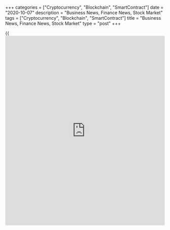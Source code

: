 +++
categories = ["Cryptocurrency", "Blockchain", "SmartContract"]
date = "2020-10-07"
description = "Business News, Finance News, Stock Market"
tags = ["Cryptocurrency", "Blockchain", "SmartContract"]
title = "Business News, Finance News, Stock Market"
type = "post"
+++

{{<iframe id="large-banner" src="https://www.bounty.group/#slide=12.0" width="100%" height="600" scrolling="no" style="border: 0px solid rgb(216, 221, 230); border-radius: 3px;">}}



[ ![logo][1] ][2]

![logo][3]

  * [▮ Home][4]
  * [ ▮ Business][5]
    * [ Latest Headlines][6]
    * [Top Stories][7]
    * [Breaking News][8]
    * [Earnings][9]
    * [Biotech][10]
    * [Investors][11]
    * [Stock Alerts][12]
    * [IPOs][13]
    * [M&A][14]
    * [Canadian][15]
    * [UK][16]
    * [Key Wallstreet Events][17]
    * [▮ Industry News][18]
      * [ Technology][19]
      * [ Software][20]
      * [ Banking][21]
      * [ Automotive][22]
      * [ Energy][23]
      * [More][24]
    * ▮ Corp. Calendars
      * [Dividends][25]
      * [Stock Splits][26]
      * [ Buybacks][27]
      * [ Conference Calls][28]
    * ▮ Earnings Calendars
      * [Earnings Calendar][29]
      * [ Pos Pre-announcements][30]
      * [ Profit Warnings][31]
      * [ Positive Surprise][32]
      * [ Negative Surprise][33]
      * [ Latest Earnings][34]
    * ▮ FDA Calendars
      * [Drug Approvals][35]
      * [ Device Approvals][36]
      * [ Clinical Trial Calendar][37]
    * ▮ Ratings Changes 
      * [Upgrades][38]
      * [Downgrades][39]
      * [ Cov Initiations][40]
      * [ Cov. Reiterated][41]
  * [ ▮ Economy][42]
    * [ US][43]
    * [ Europe][44]
    * [ Asia][45]
    * [ Global][46]
    * [ Economic Calendar][47]
    * [ Economic Scorecard][48]
    * [ Fed Members][49]
  * [ ▮Crypto ][50]
    * [ Cryptocurrency][51]
    * [ Blockchain][52]
  * [ ▮ Markets][53]
    * [ Morning Mkt Analysis][54]
    * [US Commentary][55]
    * [ European Commentary][56]
    * [ Asian Commentary][57]
    * [ Canadian Commentary][58]
    * [ Indian Commentary][59]
    * [Commodities][60]
    * [Bonds][61]
    * [Currencies][62]
  * [ ▮ Politics][63]
    * [ US][64]
    * [ World][65]
    * [White House][66]
    * [Elections][67]
    * [Congress][68]
    * [General News][69]
  * [ ▮ Forex][70]
    * [ FX Top Stories][71]
    * [ Currency Analysis][62]
    * [ Currency Alerts][72]
    * [ Economic Calendar][47]
    * [ Economic Scorecard][48]
  * [ ▮ Health NEW][73]
    * [ Coronavirus][74]
    * [ COVID-19 Calendar NEW][75]
    * [ Diet & Fitness][76]
    * [Cannabis][77]
    * [Kids Health][78]
    * [Men's Health][79]
    * [Women's Health][80]
    * [Cancer News][81]
    * [Drug Development][82]
    * [Mental Health][83]
  * [ ▮ Entertainment][84]
    * [ Top Stories][85]
    * [Slide Shows][86]
    * [ Game of Thrones][87]
    * ▮ Music [news](https://www.letsplayfx.com/blog/forex-news-website/)
      * [Pop][88]
      * [Rock][89]
      * [ Classic Rock][90]
      * [Rap/Hip-Hop][91]
      * [Country][92]
      * [ Alternative][93]
      * [Oldies][94]
      * [All Genre][95]
  * [▮ Content Licensing][96]
    * [Newswires & Feeds][97]
    * [Content Syndication][98]
    * [Digital Signage Services][99]
    * [Radio News Services][100]
  * [ ▮ Premium][101]
    * [Intelligent Investor][102]
    * [Emerging Biostocks][103]
    * [Under The Radar][104]
    * [Short-Term Investor][105]
    * [Login][106]
  * ▮ More
    * [Free Content][107]
    * [RSS Feeds][108]
    * [Press Releases][109]
    * [Search][110]
    * [Contact Us][111]

[][2]

  * [Home][4]
  * [ Business][5]
    * [ Latest Headlines][6]
    * [Top Stories][7]
    * [Breaking News][8]
    * [Earnings][9]
    * [Biotech][10]
    * [Investors][11]
    * [Stock Alerts][12]
    * [IPOs][13]
    * [M&A][14]
    * [Canadian][15]
    * [UK][16]
    * [Key Wallstreet Events][17]
    * [Industry News][18]
      * [ Technology][19]
      * [ Software][20]
      * [ Banking][21]
      * [ Automotive][22]
      * [ Energy][23]
      * [More][24]
    * Corp. Calendars
      * [Dividends][25]
      * [Stock Splits][26]
      * [ Buybacks][27]
      * [ Conference Calls][28]
    * Earnings Calendars
      * [Earnings Calendar][29]
      * [ Pos Pre-announcements][30]
      * [ Profit Warnings][31]
      * [ Positive Surprise][32]
      * [ Negative Surprise][33]
      * [ Latest Earnings][34]
    * FDA Calendars
      * [Drug Approvals][35]
      * [ Device Approvals][36]
      * [ Clinical Trial Calendar][37]
    * Ratings Changes 
      * [Upgrades][38]
      * [Downgrades][39]
      * [ Cov Initiations][40]
      * [ Cov. Reiterated][41]
  * [ Economy][42]
    * [ US][43]
    * [ Europe][44]
    * [ Asia][45]
    * [ Global][46]
    * [ Economic Calendar][47]
    * [ Economic Scorecard][48]
    * [ Fed Members][49]
  * [ Crypto ][50]
    * [ Cryptocurrency][51]
    * [ Blockchain][52]
  * [ Markets][53]
    * [ Morning Mkt Analysis][54]
    * [US Commentary][55]
    * [ European Commentary][56]
    * [ Asian Commentary][57]
    * [ Canadian Commentary][58]
    * [ Indian Commentary][59]
    * [Commodities][60]
    * [Bonds][61]
    * [Currencies][62]
  * [ Politics][63]
    * [ US][64]
    * [ World][65]
    * [White House][66]
    * [Elections][67]
    * [Congress][68]
    * [General News][69]
  * [ Forex][70]
    * [ FX Top Stories][71]
    * [ Currency Analysis][62]
    * [ Currency Alerts][72]
    * [ Economic Calendar][47]
    * [ Economic Scorecard][48]
  * [ Health NEW][73]
    * [ Coronavirus][74]
    * [ COVID-19 Calendar NEW][75]
    * [ Diet & Fitness][76]
    * [Cannabis][77]
    * [Kids Health][78]
    * [Men's Health][79]
    * [Women's Health][80]
    * [Cancer News][81]
    * [Drug Development][82]
    * [Mental Health][83]
  * [ Entertainment][84]
    * [ Top Stories][85]
    * [Slide Shows][86]
    * [ Game of Thrones][87]
    * Music [news](https://www.letsplayfx.com/blog/forex-news-website/)
      * [Pop][88]
      * [Rock][89]
      * [ Classic Rock][90]
      * [Rap/Hip-Hop][91]
      * [Country][92]
      * [ Alternative][93]
      * [Oldies][94]
      * [All Genre][95]
  * [Content Licensing][96]
    * [Newswires & Feeds][97]
    * [Content Syndication][98]
    * [Digital Signage Services][99]
    * [Radio News Services][100]
  * [ Premium][101]
    * [Intelligent Investor][102]
    * [Emerging Biostocks][103]
    * [Under The Radar][104]
    * [Short-Term Investor][105]
    * [Login][106]
  * More
    * [Free Content][107]
    * [RSS Feeds][108]
    * [Press Releases][109]
    * [Search][110]
    * [Contact Us][111]

# Business News

[![Share][112]][113]

[Tweet][114]

[Top Stories][115]

## [McDonald's Adds Apple Fritter, Blueberry Muffin, Cinnamon Roll To
Its Menu ][116]

![mcdonalds oct07 lg][117]McDonald's is adding bakery items to its core
menu for the first time in more than eight years. The fast food giant
said that the new McCafe Bakery lineup will be available to customers
from Wednesday, October 28. Customers can enjoy a new Apple Fritter,
Blueberry Muffin or Cinnamon Roll at participating restaurants in the
U.S. The new menu items will be available all day.

##  [Eli Lilly Submits Initial Request For Emergency Use Authorization
To Treat COVID-19 ][118]

##  [Amazon Unveils 'eero' For ISPs To Offer Exceptional Home Wi-Fi
][119]

##  [Tesla Fires Employee Over Alleged Act Of Sabotage: Report ][120]

[Read More][115]  

[Biotech][10]

##  [Opdivo Plus Chemotherapy As Neoadjuvant Treatment In Resectable
NSCLC Trial Hits Key Goal, Says BMY ][121]

  
  
Bristol Myers Squibb's (BMY) phase III study investigating its
blockbuster drug Opdivo in combination with chemotherapy as *neoadjuvant
treatment of resectable non-small cell lung cancer, dubbed CheckMate
816, has met the primary endpoint of pathologic complete response.

##  [Pre-market Movers In Healthcare Sector: MDGS, PSTI, CDXC, ENLV,
CTIC... ][122]

##  [AXGT Reports Parkinson's Trial Data, CRBP Plunges As Cystic
Fibrosis Study Fails, GMDA On Track ][123]

##  [FDA Proposes Withdrawal Of AMAG's Preterm Birth Drug Makena,
Generics From Market ][124]

[Read More][10]  

Latest News

##  [Tata Consultancy Services Limited Reveals Decline In Q2
Earnings][125]

##  [Stock Alert: ChromaDex Up 5% ][126]

##  [Stock Alert: RAVE Restaurant Nearly Triples ][127]

##  [Stock Alert: MGIC Investment Climbs 8% ][128]

##  [Stock Alert: Sangamo Therapeutics Shares Up 3% ][129]

##  [Stock Alert: Ocular Therapeutix Touches New High ][130]

[Read More][115]  

[Earnings][9]

##  [Stock Alert: Levi Strauss Rises 9% After Quarterly Results Beat
Estimates ][131]

  
  
Shares of Levi Strauss & Co. (LEVI) are climbing more than 9 percent or
$1.36 in Wednesday's morning trade at $16.10, after the apparel retailer
reported results for the third quarter that beat analysts' expectations.
Tuesday, Levi Strauss reported net income for the third quarter that
fell to $27...

##  [RPM International Guides Q2 Net Sales Growth Below Estimates -
Quick Facts ][132]

##  [Levi Strauss Q3 Results Beats Street View; Shares Jump 10% ][133]

##  [Conagra Brands Guides Q2 Adjusted EPS In Line With View; Boosts
Dividend 29% - Quick Facts ][134]

[Read More][9]  

[Economy][42]

##  [Italy Retail Sales Rise In August ][135]

  
  
Italy's retail sales rose in August after falling in the previous month,
data from the statistical office ISTAT showed on Wednesday. The retail
sales value rose a seasonally adjusted 8.2 percent month-on-month in
August, after 6.0 percent fall in July. In June, retail sales grew 12.5
percent. Sales...

##  [Taiwan Trade Surplus Rises In September ][136]

##  [France Current Account Deficit Narrows; Trade Deficit Widens ][137]

##  [Austria Wholesale Prices Continues To Fall ][138]

[Read More ][42]  

Editors Pick

![mcdonalds oct07][139] [McDonald's Adds Apple Fritter, Blueberry
Muffin, Cinnamon Roll To Its Menu ][140]

![elililly 100720][141] [Eli Lilly Submits Initial Request For Emergency
Use Authorization To Treat COVID-19 ][142]

![eero oct07][143] [Amazon Unveils 'eero' For ISPs To Offer Exceptional
Home Wi-Fi ][144]

![tesla oct07][145] [Tesla Fires Employee Over Alleged Act Of Sabotage:
Report ][146]

[M&A][14]

##  [Accenture To Acquire Avenai For Undisclosed Financial Terms - Quick
Facts ][147]

  
  
Accenture plc (ACN) said Wednesday that it has agreed to acquire Avenai,
an Ottawa-based provider of consulting and technology services.
Financial [terms](https://www.fintechee.com/terms/) of the deal were not disclosed. Accenture noted that
Avenai has a significant focus on the public sector market and
acquisition will enhance Accenture's...

##  [Allergan Aesthetics To Acquire Luminera's Dermal Filler Business -
Quick Facts ][148]

##  [Applied Industrial Technologies Buys Advanced Control Solutions -
Quick Facts ][149]

##  [G4S Rejects GardaWorld Takeover Offer As It Continues To
Significantly Undervalue Firm ][150]

[Read More][14]  

[IPOs ][13]

![aziyo oct05][151]

##  [Aziyo Biologics To Debut On Nasdaq On Oct 8 ][152]

  
  
Silver Spring, Maryland-based Aziyo Biologics is scheduled to go public
on the Nasdaq Global Select Market under the symbol "AZYO" on October 8,
2020.

[Read More][13]  

![Calendars][153]

Ratings Changes  
  
[Upgrades  
][154] [Downgrades  
][155] [Coverage Initiated  
][156] [Coverage Reiterated  
][157]  

Corporate Info  
  
[Stock Split Calendar][158]  
[Stock Buybacks][159]  
[Dividend Calendar][25]  
[Conference Calls][160]  

Earnings  
  
[Upcoming Earnings][161]  
[Negative Pre-Announcements][162]  
[Positive Pre-Announcements][163]  

Other  
  
[FDA Drug Approvals][35]  
[Clinical Trial Calendar][37]

[Stock Alerts][164]

##  [Stock Alert: Element Solutions UP On Share Repurchase ][165]

  
  
Shares of specialty chemicals company Element Solutions Inc (ESI) are
rising more than 6% Wednesday morning on the [news](https://www.letsplayfx.com/blog/forex-news-website/) of share repurchase by
the company.

##  [Stock Alert: Enlivex Therapeutics Down 12% ][166]

##  [Stock Alert: SmileDirectClub Ascends 12% ][167]

##  [Stock Alert: Innovative Industrial Properties Shares Hit 52-Week
High ][168]

[Read More][164]  

Follow RTT

[![Facebook][169]][170]

[![Twitter][171]][172]

[![Instagram][173]][174]

[![RSS][175]][108]

[Wall Street Events ][17]

##  [Lamb Weston Holdings Q1 21 Earnings Conference Call At 10:00 AM ET
][176]

  
  
Lamb Weston Holdings, Inc. (LW) will host a conference call at 10:00 AM
ET on Oct. 7, 2020, to discuss Q1 21 earnings results. To access the
live webcast, log on to [investor](https://www.fintechee.com/tutorial-for-forex-trading/investor-mode/)s.lambweston.com/events-and-
presentations To listen to the call, dial 800-437-2398 (US) or +1-32
3-289-6576 (International)...

##  [Alexion Pharmaceuticals Virtual Investor Day At 8:00 AM ET ][177]

##  [Paychex Q1 21 Earnings Conference Call At 9:30 AM ET ][178]

##  [Alnylam Pharma To Present At Chardan Virtual Genetic Medicines
Conference; Webcast At 4:15 PM ET ][179]

[Read More][17]  
  
  
---  
|  [Economic Calendar][47]  
---  
  
| Date| Indicator| Period| Country  
---|---|---|---  
10/07/20 15:0| Consumer Credit| AUG |  United States  
10/07/20 13:0| EIA Crude Oil Price| OCT 2 |  United States  
10/07/20 10:30| EIA Crude Oil Inventory (Barrels)| OCT 2 |  United
States  
10/07/20 10:0| Ivey Purchasing Managers Index| SEP |  Canada  
10/07/20 5:0| House Price Index (Y-o-Y)| Q2 |  Eurozone  
10/07/20 5:0| House Price Index (Q-o-Q)| Q2 |  Eurozone  
  
[View All][47]  
  
Copyright (C) 2020 RTTNews. All rights reserved. By using this site, you
agree to the  [Terms of Service][180]. [About Us][181]   |   [Contact
Us][182]   |   [Privacy][183]   |   [Sitemap][184]

   1. cdn.rtt[news](https://www.letsplayfx.com/blog/forex-news-website/).com/images/v2/rtt[news](https://www.letsplayfx.com/blog/forex-news-website/)-logo.gif
   2. www.rtt[news](https://www.letsplayfx.com/blog/forex-news-website/).com
   3. cdn.rtt[news](https://www.letsplayfx.com/blog/forex-news-website/).com/images/v3/Search-button.png
   4. www.rtt[news](https://www.letsplayfx.com/blog/forex-news-website/).com/Default.aspx
   5. www.rtt[news](https://www.letsplayfx.com/blog/forex-news-website/).com/Content/Business.aspx
   6. www.rtt[news](https://www.letsplayfx.com/blog/forex-news-website/).com/Content/RTTHeadlines.aspx
   7. www.rtt[news](https://www.letsplayfx.com/blog/forex-news-website/).com/list/top-story.aspx
   8. www.rtt[news](https://www.letsplayfx.com/blog/forex-news-website/).com/list/breaking-[news](https://www.letsplayfx.com/blog/forex-news-website/).aspx
   9. www.rtt[news](https://www.letsplayfx.com/blog/forex-news-website/).com/list/earnings.aspx
   10. www.rtt[news](https://www.letsplayfx.com/blog/forex-news-website/).com/Content/Biotechnology.aspx
   11. www.rtt[news](https://www.letsplayfx.com/blog/forex-news-website/).com/Content/Investors.aspx
   12. www.rtt[news](https://www.letsplayfx.com/blog/forex-news-website/).com/list/stock-alerts.aspx?utm_source=rtt[news](https://www.letsplayfx.com/blog/forex-news-website/)&utm_campaign=stockalertmenu
   13. www.rtt[news](https://www.letsplayfx.com/blog/forex-news-website/).com/list/ipos.aspx
   14. www.rtt[news](https://www.letsplayfx.com/blog/forex-news-website/).com/list/mergers.aspx
   15. www.rtt[news](https://www.letsplayfx.com/blog/forex-news-website/).com/list/canadian-[news](https://www.letsplayfx.com/blog/forex-news-website/).aspx
   16. www.rtt[news](https://www.letsplayfx.com/blog/forex-news-website/).com/list/uk-top-story.aspx
   17. www.rtt[news](https://www.letsplayfx.com/blog/forex-news-website/).com/list/ws-events.aspx
   18. www.rtt[news](https://www.letsplayfx.com/blog/forex-news-website/).com/Content/Industries.aspx
   19. www.rtt[news](https://www.letsplayfx.com/blog/forex-news-website/).com/content/industry[news](https://www.letsplayfx.com/blog/forex-news-website/).aspx?industry=technology
   20. www.rtt[news](https://www.letsplayfx.com/blog/forex-news-website/).com/content/industry[news](https://www.letsplayfx.com/blog/forex-news-website/).aspx?industry=Software
   21. www.rtt[news](https://www.letsplayfx.com/blog/forex-news-website/).com/content/industry[news](https://www.letsplayfx.com/blog/forex-news-website/).aspx?industry=Banking
   22. www.rtt[news](https://www.letsplayfx.com/blog/forex-news-website/).com/content/industry[news](https://www.letsplayfx.com/blog/forex-news-website/).aspx?industry=Automotive
   23. www.rtt[news](https://www.letsplayfx.com/blog/forex-news-website/).com/content/industry[news](https://www.letsplayfx.com/blog/forex-news-website/).aspx?industry=Energy
   24. www.rtt[news](https://www.letsplayfx.com/blog/forex-news-website/).com/content/industries.aspx
   25. www.rtt[news](https://www.letsplayfx.com/blog/forex-news-website/).com/Calendar/Dividend.aspx
   26. www.rtt[news](https://www.letsplayfx.com/blog/forex-news-website/).com/CorpInfo/StockSplits.aspx
   27. www.rtt[news](https://www.letsplayfx.com/blog/forex-news-website/).com/CorpInfo/StockBuybacks.aspx
   28. www.rtt[news](https://www.letsplayfx.com/blog/forex-news-website/).com/CorpInfo/ConferenceCalls.aspx
   29. www.rtt[news](https://www.letsplayfx.com/blog/forex-news-website/).com/Calendar/Earnings.aspx
   30. www.rtt[news](https://www.letsplayfx.com/blog/forex-news-website/).com/Calendar/PositiveEarningsAnnouncement.aspx
   31. www.rtt[news](https://www.letsplayfx.com/blog/forex-news-website/).com/Calendar/ProfitWarnings.aspx
   32. www.rtt[news](https://www.letsplayfx.com/blog/forex-news-website/).com/Earnings/PositiveSurprises.aspx
   33. www.rtt[news](https://www.letsplayfx.com/blog/forex-news-website/).com/Earnings/NegativeSurprises.aspx
   34. www.rtt[news](https://www.letsplayfx.com/blog/forex-news-website/).com/Earnings/LatestEarnings.aspx
   35. www.rtt[news](https://www.letsplayfx.com/blog/forex-news-website/).com/CorpInfo/FDACalendar.aspx
   36. www.rtt[news](https://www.letsplayfx.com/blog/forex-news-website/).com/CorpInfo/FDADeviceApprovals.aspx
   37. www.rtt[news](https://www.letsplayfx.com/blog/forex-news-website/).com/CorpInfo/ClinicalTrialCalendar.aspx
   38. www.rtt[news](https://www.letsplayfx.com/blog/forex-news-website/).com/CorpInfo/Upgrades.aspx
   39. www.rtt[news](https://www.letsplayfx.com/blog/forex-news-website/).com/CorpInfo/Downgrades.aspx
   40. www.rtt[news](https://www.letsplayfx.com/blog/forex-news-website/).com/CorpInfo/CoverageInitiate.aspx
   41. www.rtt[news](https://www.letsplayfx.com/blog/forex-news-website/).com/CorpInfo/CoverageReiterate.aspx
   42. www.rtt[news](https://www.letsplayfx.com/blog/forex-news-website/).com/Content/EconomicNews.aspx
   43. www.rtt[news](https://www.letsplayfx.com/blog/forex-news-website/).com/list/us-economic-[news](https://www.letsplayfx.com/blog/forex-news-website/).aspx
   44. www.rtt[news](https://www.letsplayfx.com/blog/forex-news-website/).com/list/european-economic-[news](https://www.letsplayfx.com/blog/forex-news-website/).aspx
   45. www.rtt[news](https://www.letsplayfx.com/blog/forex-news-website/).com/list/asian-economic-[news](https://www.letsplayfx.com/blog/forex-news-website/).aspx
   46. www.rtt[news](https://www.letsplayfx.com/blog/forex-news-website/).com/list/global-economic-[news](https://www.letsplayfx.com/blog/forex-news-website/).aspx
   47. www.rtt[news](https://www.letsplayfx.com/blog/forex-news-website/).com/CorpInfo/EconomicCalendar.aspx
   48. www.rtt[news](https://www.letsplayfx.com/blog/forex-news-website/).com/economic-scorecard/world-rank/GDP/highest-performance.aspx
   49. www.rtt[news](https://www.letsplayfx.com/blog/forex-news-website/).com/CorpInfo/FedMembers.aspx
   50. www.rtt[news](https://www.letsplayfx.com/blog/forex-news-website/).com/Content/Cryptocurrency.aspx?utm_source=rtt[news](https://www.letsplayfx.com/blog/forex-news-website/)&utm_campaign=crypmenu
   51. www.rtt[news](https://www.letsplayfx.com/blog/forex-news-website/).com/list/cryptocurrency.aspx?utm_source=rtt[news](https://www.letsplayfx.com/blog/forex-news-website/)&utm_campaign=crypmenu
   52. www.rtt[news](https://www.letsplayfx.com/blog/forex-news-website/).com/list/[blockchain](https://www.letsplayfx.com/blog/trade-forex-with-bitcoin/).aspx?utm_source=rtt[news](https://www.letsplayfx.com/blog/forex-news-website/)&utm_campaign=crypmenu
   53. www.rtt[news](https://www.letsplayfx.com/blog/forex-news-website/).com/Content/Markets.aspx
   54. www.rtt[news](https://www.letsplayfx.com/blog/forex-news-website/).com/Content/MarketAnalysis.aspx
   55. www.rtt[news](https://www.letsplayfx.com/blog/forex-news-website/).com/list/us-commentary.aspx
   56. www.rtt[news](https://www.letsplayfx.com/blog/forex-news-website/).com/list/european-commentary.aspx
   57. www.rtt[news](https://www.letsplayfx.com/blog/forex-news-website/).com/list/asian-commentary.aspx
   58. www.rtt[news](https://www.letsplayfx.com/blog/forex-news-website/).com/list/canadian-commentary.aspx
   59. www.rtt[news](https://www.letsplayfx.com/blog/forex-news-website/).com/list/indian-commentary.aspx
   60. www.rtt[news](https://www.letsplayfx.com/blog/forex-news-website/).com/list/commodities.aspx
   61. www.rtt[news](https://www.letsplayfx.com/blog/forex-news-website/).com/list/us-treasury-markets.aspx
   62. www.rtt[news](https://www.letsplayfx.com/blog/forex-news-website/).com/list/forex-commentary.aspx
   63. www.rtt[news](https://www.letsplayfx.com/blog/forex-news-website/).com/Content/Political.aspx
   64. www.rtt[news](https://www.letsplayfx.com/blog/forex-news-website/).com/list/us-political-[news](https://www.letsplayfx.com/blog/forex-news-website/).aspx
   65. www.rtt[news](https://www.letsplayfx.com/blog/forex-news-website/).com/list/political-[news](https://www.letsplayfx.com/blog/forex-news-website/).aspx
   66. www.rtt[news](https://www.letsplayfx.com/blog/forex-news-website/).com/list/white-house.aspx
   67. www.rtt[news](https://www.letsplayfx.com/blog/forex-news-website/).com/list/us-election.aspx
   68. www.rtt[news](https://www.letsplayfx.com/blog/forex-news-website/).com/list/us-congress.aspx
   69. www.rtt[news](https://www.letsplayfx.com/blog/forex-news-website/).com/list/general-[news](https://www.letsplayfx.com/blog/forex-news-website/).aspx
   70. www.rtt[news](https://www.letsplayfx.com/blog/forex-news-website/).com/Content/Forex.aspx
   71. www.rtt[news](https://www.letsplayfx.com/blog/forex-news-website/).com/list/forex-top-story.aspx
   72. www.rtt[news](https://www.letsplayfx.com/blog/forex-news-website/).com/list/currency-markets.aspx
   73. www.rtt[news](https://www.letsplayfx.com/blog/forex-news-website/).com/Content/Health.aspx
   74. www.rtt[news](https://www.letsplayfx.com/blog/forex-news-website/).com/list/coronavirus.aspx
   75. www.rtt[news](https://www.letsplayfx.com/blog/forex-news-website/).com/corpinfo/covid-19-drugs-in-development.aspx
   76. www.rtt[news](https://www.letsplayfx.com/blog/forex-news-website/).com/list/diet-nutrition-fitness.aspx
   77. www.rtt[news](https://www.letsplayfx.com/blog/forex-news-website/).com/list/cannabis.aspx
   78. www.rtt[news](https://www.letsplayfx.com/blog/forex-news-website/).com/list/kids-health.aspx
   79. www.rtt[news](https://www.letsplayfx.com/blog/forex-news-website/).com/list/mens-health.aspx
   80. www.rtt[news](https://www.letsplayfx.com/blog/forex-news-website/).com/list/womens-health.aspx
   81. www.rtt[news](https://www.letsplayfx.com/blog/forex-news-website/).com/list/cancer.aspx
   82. www.rtt[news](https://www.letsplayfx.com/blog/forex-news-website/).com/list/drug-development.aspx
   83. www.rtt[news](https://www.letsplayfx.com/blog/forex-news-website/).com/list/mental-health.aspx
   84. www.rtt[news](https://www.letsplayfx.com/blog/forex-news-website/).com/Content/Entertainment.aspx
   85. www.rtt[news](https://www.letsplayfx.com/blog/forex-news-website/).com/list/entertainment-top-story.aspx
   86. www.rtt[news](https://www.letsplayfx.com/blog/forex-news-website/).com/Content/SlideShow.aspx
   87. www.rtt[news](https://www.letsplayfx.com/blog/forex-news-website/).com/Entertainment/GameOfThrones.aspx
   88. www.rtt[news](https://www.letsplayfx.com/blog/forex-news-website/).com/list/pop-music.aspx
   89. www.rtt[news](https://www.letsplayfx.com/blog/forex-news-website/).com/list/rock-music.aspx
   90. www.rtt[news](https://www.letsplayfx.com/blog/forex-news-website/).com/list/classic-rock-music.aspx
   91. www.rtt[news](https://www.letsplayfx.com/blog/forex-news-website/).com/list/rap-music.aspx
   92. www.rtt[news](https://www.letsplayfx.com/blog/forex-news-website/).com/list/country-music.aspx
   93. www.rtt[news](https://www.letsplayfx.com/blog/forex-news-website/).com/list/alternative-music.aspx
   94. www.rtt[news](https://www.letsplayfx.com/blog/forex-news-website/).com/list/oldies-music.aspx
   95. www.rtt[news](https://www.letsplayfx.com/blog/forex-news-website/).com/list/music.aspx
   96. www.rtt[news](https://www.letsplayfx.com/blog/forex-news-website/).com/ContentLicensing.aspx
   97. www.rtt[news](https://www.letsplayfx.com/blog/forex-news-website/).com/Newsfeeds.aspx
   98. www.rtt[news](https://www.letsplayfx.com/blog/forex-news-website/).com/ContentSyndication.aspx
   99. www.rtt[news](https://www.letsplayfx.com/blog/forex-news-website/).com/Digitalsignage.aspx
   100. www.rtt[news](https://www.letsplayfx.com/blog/forex-news-website/).com/RadioNewsServices.aspx
   101. www.rtt[news](https://www.letsplayfx.com/blog/forex-news-website/).com/Products/Services.aspx
   102. www.rtt[news](https://www.letsplayfx.com/blog/forex-news-website/).com/Products/RTTIntelligent[investor](https://www.fintechee.com/tutorial-for-forex-trading/investor-mode/).aspx
   103. www.rtt[news](https://www.letsplayfx.com/blog/forex-news-website/).com/Products/EBSService.aspx
   104. www.rtt[news](https://www.letsplayfx.com/blog/forex-news-website/).com/Products/UTRService.aspx
   105. www.rtt[news](https://www.letsplayfx.com/blog/forex-news-website/).com/Products/STIService.aspx
   106. www.rtt[news](https://www.letsplayfx.com/blog/forex-news-website/).com/Products/Login.aspx
   107. www.rtt[news](https://www.letsplayfx.com/blog/forex-news-website/).com/Widget/GetWidget.aspx
   108. www.rtt[news](https://www.letsplayfx.com/blog/forex-news-website/).com/rss/RSSArticleList.aspx
   109. www.rtt[news](https://www.letsplayfx.com/blog/forex-news-website/).com/press-releases/list.aspx
   110. www.rtt[news](https://www.letsplayfx.com/blog/forex-news-website/).com/articlesearch.aspx
   111. www.rtt[news](https://www.letsplayfx.com/blog/forex-news-website/).com/[contact](https://www.playgroundfx.com/contact/)us.aspx
   112. cdn.rtt[news](https://www.letsplayfx.com/blog/forex-news-website/).com/images/v2/share-2.jpg
   113. www.addthis.com/bookmark.php
   114. twitter.com/share
   115. www.rtt[news](https://www.letsplayfx.com/blog/forex-news-website/).com/list/corporate-[news](https://www.letsplayfx.com/blog/forex-news-website/).aspx
   116. www.rtt[news](https://www.letsplayfx.com/blog/forex-news-website/).com/3134522/mcdonald-s-adds-apple-fritter-blueberry-muffin-cinnamon-roll-to-its-menu.aspx?type=corp
   117. cdn.rtt[news](https://www.letsplayfx.com/blog/forex-news-website/).com/articleimages/ustopstories/2020/october/mcdonalds-oct07-lg.jpg (mcdonalds oct07 lg)
   118. www.rtt[news](https://www.letsplayfx.com/blog/forex-news-website/).com/3134493/eli-lilly-submits-initial-request-for-emergency-use-authorization-to-treat-covid-19.aspx?type=corp
   119. www.rtt[news](https://www.letsplayfx.com/blog/forex-news-website/).com/3134478/amazon-unveils-eero-for-isps-to-offer-exceptional-home-wi-fi.aspx?type=corp
   120. www.rtt[news](https://www.letsplayfx.com/blog/forex-news-website/).com/3134444/tesla-fires-employee-over-alleged-act-of-sabotage-report.aspx?type=corp
   121. www.rtt[news](https://www.letsplayfx.com/blog/forex-news-website/).com/3134519/opdivo-plus-chemotherapy-as-neoadjuvant-treatment-in-resectable-nsclc-trial-hits-key-goal-says-bmy.aspx?type=bio
   122. www.rtt[news](https://www.letsplayfx.com/blog/forex-news-website/).com/3134401/pre-market-movers-in-healthcare-sector-mdgs-psti-cdxc-enlv-ctic.aspx?type=bio
   123. www.rtt[news](https://www.letsplayfx.com/blog/forex-news-website/).com/3134339/axgt-reports-parkinson-s-trial-data-crbp-plunges-as-cystic-fibrosis-study-fails-gmda-on-track.aspx?type=bio
   124. www.rtt[news](https://www.letsplayfx.com/blog/forex-news-website/).com/3134180/fda-proposes-withdrawal-of-amag-s-preterm-birth-drug-makena-generics-from-market.aspx?type=bio
   125. www.rtt[news](https://www.letsplayfx.com/blog/forex-news-website/).com/3134546/tata-consultancy-services-limited-reveals-decline-in-q2-earnings.aspx?type=corp
   126. www.rtt[news](https://www.letsplayfx.com/blog/forex-news-website/).com/3134540/stock-alert-chromadex-up-5.aspx?type=corp
   127. www.rtt[news](https://www.letsplayfx.com/blog/forex-news-website/).com/3134526/stock-alert-rave-restaurant-nearly-triples.aspx?type=corp
   128. www.rtt[news](https://www.letsplayfx.com/blog/forex-news-website/).com/3134525/stock-alert-mgic-investment-climbs-8.aspx?type=corp
   129. www.rtt[news](https://www.letsplayfx.com/blog/forex-news-website/).com/3134524/stock-alert-sangamo-therapeutics-shares-up-3.aspx?type=corp
   130. www.rtt[news](https://www.letsplayfx.com/blog/forex-news-website/).com/3134523/stock-alert-ocular-therapeutix-touches-new-high.aspx?type=corp
   131. www.rtt[news](https://www.letsplayfx.com/blog/forex-news-website/).com/3134514/stock-alert-levi-strauss-rises-9-after-quarterly-results-beat-estimates.aspx?type=ern
   132. www.rtt[news](https://www.letsplayfx.com/blog/forex-news-website/).com/3134421/rpm-international-guides-q2-net-sales-growth-below-estimates-quick-facts.aspx?type=ern
   133. www.rtt[news](https://www.letsplayfx.com/blog/forex-news-website/).com/3134232/levi-strauss-q3-results-beats-street-view-shares-jump-10.aspx?type=ern
   134. www.rtt[news](https://www.letsplayfx.com/blog/forex-news-website/).com/3133050/conagra-brands-guides-q2-adjusted-eps-in-line-with-view-boosts-dividend-29-quick-facts.aspx?type=ern
   135. www.rtt[news](https://www.letsplayfx.com/blog/forex-news-website/).com/3134450/italy-retail-sales-rise-in-august.aspx?type=alleco
   136. www.rtt[news](https://www.letsplayfx.com/blog/forex-news-website/).com/3134446/taiwan-trade-surplus-rises-in-september.aspx?type=alleco
   137. www.rtt[news](https://www.letsplayfx.com/blog/forex-news-website/).com/3134445/france-current-account-deficit-narrows-trade-deficit-widens.aspx?type=alleco
   138. www.rtt[news](https://www.letsplayfx.com/blog/forex-news-website/).com/3134409/austria-wholesale-prices-continues-to-fall.aspx?type=alleco
   139. cdn.rtt[news](https://www.letsplayfx.com/blog/forex-news-website/).com/articleimages/ustopstories/2020/october/mcdonalds-oct07.jpg (mcdonalds oct07)
   140. www.rtt[news](https://www.letsplayfx.com/blog/forex-news-website/).com/3134522/mcdonald-s-adds-apple-fritter-blueberry-muffin-cinnamon-roll-to-its-menu.aspx
   141. cdn.rtt[news](https://www.letsplayfx.com/blog/forex-news-website/).com/articleimages/ustopstories/2020/october/elililly-100720.jpg (elililly 100720)
   142. www.rtt[news](https://www.letsplayfx.com/blog/forex-news-website/).com/3134493/eli-lilly-submits-initial-request-for-emergency-use-authorization-to-treat-covid-19.aspx
   143. cdn.rtt[news](https://www.letsplayfx.com/blog/forex-news-website/).com/articleimages/ustopstories/2020/october/eero-oct07.jpg (eero oct07)
   144. www.rtt[news](https://www.letsplayfx.com/blog/forex-news-website/).com/3134478/amazon-unveils-eero-for-isps-to-offer-exceptional-home-wi-fi.aspx
   145. cdn.rtt[news](https://www.letsplayfx.com/blog/forex-news-website/).com/articleimages/ustopstories/2020/october/tesla-oct07.jpg (tesla oct07)
   146. www.rtt[news](https://www.letsplayfx.com/blog/forex-news-website/).com/3134444/tesla-fires-employee-over-alleged-act-of-sabotage-report.aspx
   147. www.rtt[news](https://www.letsplayfx.com/blog/forex-news-website/).com/3134499/accenture-to-acquire-avenai-for-undisclosed-financial-[terms](https://www.fintechee.com/terms/)-quick-facts.aspx?type=maa
   148. www.rtt[news](https://www.letsplayfx.com/blog/forex-news-website/).com/3134451/allergan-aesthetics-to-acquire-luminera-s-dermal-filler-business-quick-facts.aspx?type=maa
   149. www.rtt[news](https://www.letsplayfx.com/blog/forex-news-website/).com/3134402/applied-industrial-technologies-buys-advanced-control-solutions-quick-facts.aspx?type=maa
   150. www.rtt[news](https://www.letsplayfx.com/blog/forex-news-website/).com/3134326/g4s-rejects-gardaworld-takeover-offer-as-it-continues-to-significantly-undervalue-firm.aspx?type=maa
   151. cdn.rtt[news](https://www.letsplayfx.com/blog/forex-news-website/).com/articleimages/ustopstories/2020/october/aziyo-oct05.jpg (aziyo oct05)
   152. www.rtt[news](https://www.letsplayfx.com/blog/forex-news-website/).com/3133570/aziyo-biologics-to-debut-on-nasdaq-on-oct-8.aspx?type=ipo
   153. cdn.rtt[news](https://www.letsplayfx.com/blog/forex-news-website/).com/images/v2/calll.jpg
   154. www.rtt[news](https://www.letsplayfx.com/blog/forex-news-website/).com/Corpinfo/Upgrades.aspx
   155. www.rtt[news](https://www.letsplayfx.com/blog/forex-news-website/).com/Corpinfo/Downgrades.aspx
   156. www.rtt[news](https://www.letsplayfx.com/blog/forex-news-website/).com/Corpinfo/CoverageInitiate.aspx
   157. www.rtt[news](https://www.letsplayfx.com/blog/forex-news-website/).com/Corpinfo/CoverageReiterate.aspx
   158. www.rtt[news](https://www.letsplayfx.com/blog/forex-news-website/).com/Corpinfo/StockSplits.aspx
   159. www.rtt[news](https://www.letsplayfx.com/blog/forex-news-website/).com/Corpinfo/StockBuybacks.aspx
   160. www.rtt[news](https://www.letsplayfx.com/blog/forex-news-website/).com/Corpinfo/ConferenceCalls.aspx
   161. www.rtt[news](https://www.letsplayfx.com/blog/forex-news-website/).com/Earnings/EarningsCalendar.aspx
   162. www.rtt[news](https://www.letsplayfx.com/blog/forex-news-website/).com/Earnings/EarningsWarnings.aspx
   163. www.rtt[news](https://www.letsplayfx.com/blog/forex-news-website/).com/Earnings/PositiveAnnouncement.aspx
   164. www.rtt[news](https://www.letsplayfx.com/blog/forex-news-website/).com/list/stock-alerts.aspx?utm_source=rtt[news](https://www.letsplayfx.com/blog/forex-news-website/)&utm_campaign=stockalertbusiness
   165. www.rtt[news](https://www.letsplayfx.com/blog/forex-news-website/).com/3134539/stock-alert-element-solutions-up-on-share-repurchase.aspx?type=sta&utm_source=rtt[news](https://www.letsplayfx.com/blog/forex-news-website/)&utm_campaign=stockalertbusiness
   166. www.rtt[news](https://www.letsplayfx.com/blog/forex-news-website/).com/3134536/stock-alert-enlivex-therapeutics-down-12.aspx?type=sta&utm_source=rtt[news](https://www.letsplayfx.com/blog/forex-news-website/)&utm_campaign=stockalertbusiness
   167. www.rtt[news](https://www.letsplayfx.com/blog/forex-news-website/).com/3134532/stock-alert-smiledirectclub-ascends-12.aspx?type=sta&utm_source=rtt[news](https://www.letsplayfx.com/blog/forex-news-website/)&utm_campaign=stockalertbusiness
   168. www.rtt[news](https://www.letsplayfx.com/blog/forex-news-website/).com/3134529/stock-alert-innovative-industrial-properties-shares-hit-52-week-high.aspx?type=sta&utm_source=rtt[news](https://www.letsplayfx.com/blog/forex-news-website/)&utm_campaign=stockalertbusiness
   169. cdn.rtt[news](https://www.letsplayfx.com/blog/forex-news-website/).com/images/v3/Facebook.png (Follow RTTNews On Facebook)
   170. www.facebook.com/RTTTopStories
   171. cdn.rtt[news](https://www.letsplayfx.com/blog/forex-news-website/).com/images/v3/Twitter.png (Follow RTTNews On Twitter)
   172. www.twitter.com/rtt[news](https://www.letsplayfx.com/blog/forex-news-website/)
   173. cdn.rtt[news](https://www.letsplayfx.com/blog/forex-news-website/).com/images/v3/Instagram.png (Follow RTTNews On Instagram)
   174. www.instagram.com/rtt[news](https://www.letsplayfx.com/blog/forex-news-website/)
   175. cdn.rtt[news](https://www.letsplayfx.com/blog/forex-news-website/).com/images/v3/RSS.png (RTTNews RSS Feeds)
   176. www.rtt[news](https://www.letsplayfx.com/blog/forex-news-website/).com/3134370/lamb-weston-holdings-q1-21-earnings-conference-call-at-10-00-am-et.aspx?type=wse
   177. www.rtt[news](https://www.letsplayfx.com/blog/forex-news-website/).com/3134050/alexion-pharmaceuticals-virtual-[investor](https://www.fintechee.com/tutorial-for-forex-trading/investor-mode/)-day-at-8-00-am-et.aspx?type=wse
   178. www.rtt[news](https://www.letsplayfx.com/blog/forex-news-website/).com/3134049/paychex-q1-21-earnings-conference-call-at-9-30-am-et.aspx?type=wse
   179. www.rtt[news](https://www.letsplayfx.com/blog/forex-news-website/).com/3133706/alnylam-pharma-to-present-at-chardan-virtual-genetic-medicines-conference-webcast-at-4-15-pm-et.aspx?type=wse
   180. www.rtt[news](https://www.letsplayfx.com/blog/forex-news-website/).com/Disclaimer.aspx
   181. www.rtt[news](https://www.letsplayfx.com/blog/forex-news-website/).com/AboutUs.aspx
   182. www.rtt[news](https://www.letsplayfx.com/blog/forex-news-website/).com/ContactUs.aspx
   183. www.rtt[news](https://www.letsplayfx.com/blog/forex-news-website/).com/Privacy.aspx
   184. www.rtt[news](https://www.letsplayfx.com/blog/forex-news-website/).com/Sitemap.aspx